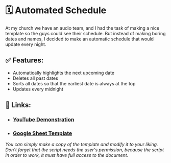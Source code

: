 <h1>🗓️ Automated Schedule</h1>

At my church we have an audio team, and I had the task of making a nice template so the guys could see their schedule. 
But instead of making boring dates and names, I decided to make an automatic schedule that would update every night.

<h2>✅ Features:</h2>

- Automatically highlights the next upcoming date
- Deletes all past dates
- Sorts all dates so that the earliest date is always at the top
- Updates every midnight

<h2>🔗 Links:</h2>

- ### [YouTube Demonstration](https://youtu.be/WzgaJ1SPL3E)
- ### [Google Sheet Template](https://docs.google.com/spreadsheets/d/15F-MZCSGYGp43LLEIXEb_sRQNOpWtTY0rjaigu8oo1s/edit?usp=sharing)

_You can simply make a copy of the template and modify it to your liking. Don't forget that the script needs the user's permission, because the script in order to work, it must have full access to the document._
